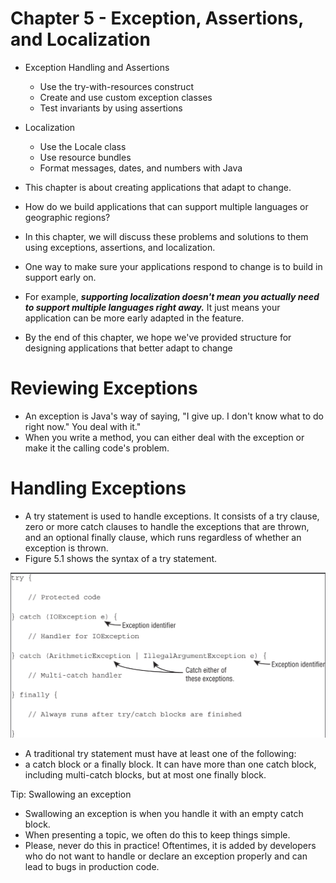 # Chapter 5 - Exception, Assertions, and Localization

- Exception Handling and Assertions
  - Use the try-with-resources construct
  - Create and use custom exception classes
  - Test invariants by using assertions
- Localization
  - Use the Locale class
  - Use resource bundles
  - Format messages, dates, and numbers with Java


- This chapter is about creating applications that adapt to change.
- How do we build applications that can support multiple languages or geographic regions?
- In this chapter, we will discuss these problems and solutions to them using exceptions,
  assertions, and localization.
- One way to make sure your applications respond to change is to build in support early on.
- For example, ***supporting localization doesn't mean you actually need to support multiple
  languages right away.*** It just means your application can be more early adapted in the feature.
- By the end of this chapter, we hope we've provided structure for designing applications that better adapt to change


# Reviewing Exceptions

- An exception is Java's way of saying, "I give up. I don't know what to do right now." You deal with it."
- When you write a method, you can either deal with the exception or make it the calling code's problem.


# Handling Exceptions

- A try statement is used to handle exceptions. It consists of a try clause, zero or more catch clauses to handle the 
  exceptions that are thrown, and an optional finally clause, which runs regardless of whether an exception is thrown.
- Figure 5.1 shows the syntax of a try statement.


![alt text](https://github.com/marodrigues20/java-certifications/blob/main/ocp-java-11-programmer-2/src/main/java/chapter_5/images/figure_5_1.png?raw=true)


- A traditional try statement must have at least one of the following:
- a catch block or a finally block. It can have more than one catch block, including multi-catch blocks, but at most 
  one finally block.


Tip: Swallowing an exception
  - Swallowing an exception is when you handle it with an empty catch block.
  - When presenting a topic, we often do this to keep things simple.
  - Please, never do this in practice! Oftentimes, it is added by developers who do not want to handle or declare an 
    exception properly and can lead to bugs in production code.















